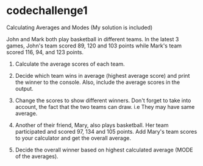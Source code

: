 # codechallenge1
Calculating Averages and Modes (My solution is included)

John and Mark both play basketball in different teams. In the latest 3 games, John's team scored 89, 120 and 103 points while Mark's team scored 116, 94, and 123 points.

1. Calculate the average scores of each team.

2. Decide which team wins in average (highest average score) and print the winner to the console. Also, include the average scores in the output.

3. Change the scores to show different winners. Don't forget to take into account, the fact that the two teams can draw. i.e They may have same average.

4. Another of their friend, Mary, also plays basketball. Her team participated and scored 97, 134 and 105 points. Add Mary's team scores to your calculator and get the overall average.

5. Decide the overall winner based on highest calculated average (MODE of the averages).





